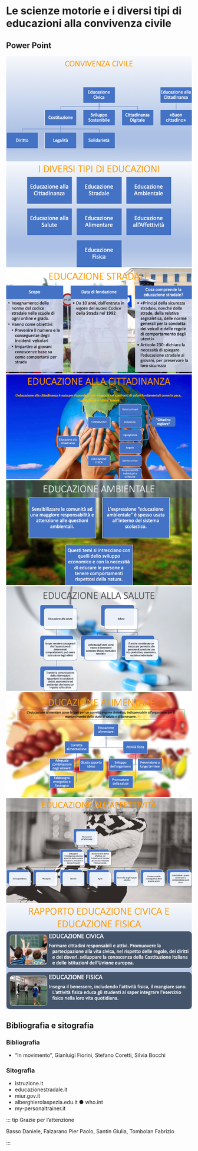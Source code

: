 # Le scienze motorie e i diversi tipi di educazioni alla convivenza civile

## Power Point

![](../img/civica/educazioni/2.png)
![](../img/civica/educazioni/3.png)
![](../img/civica/educazioni/4.png)
![](../img/civica/educazioni/5.png)
![](../img/civica/educazioni/6.png)
![](../img/civica/educazioni/7.png)
![](../img/civica/educazioni/8.png)
![](../img/civica/educazioni/9.png)
![](../img/civica/educazioni/10.png)

## Bibliografia e sitografia

### Bibliografia

- “In movimento”, Gianluigi Fiorini, Stefano Coretti, Silvia Bocchi

### Sitografia

- istruzione.it
- educazionestradale.it
- miur.gov.it
- alberghierolaspezia.edu.it ● who.int
- my-personaltrainer.it

::: tip Grazie per l’attenzione

Basso Daniele, Falzarano Pier Paolo, Santin Giulia, Tombolan Fabrizio

:::
